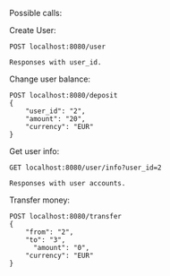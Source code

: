 Possible calls:

Create User:

    POST localhost:8080/user
    
    Responses with user_id.

Change user balance:

    POST localhost:8080/deposit
    {
        "user_id": "2",
        "amount": "20",
        "currency": "EUR"
    }

Get user info:

    GET localhost:8080/user/info?user_id=2
    
    Responses with user accounts.

Transfer money:

    POST localhost:8080/transfer
    {
      	"from": "2",
      	"to": "3",
	      "amount": "0",
      	"currency": "EUR"
    }
